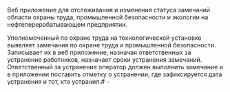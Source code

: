 Веб приложение для отслеживания
и изменения статуса замечаний области охраны труда,
промышленной безопасности и экологии на нефтеперерабатывающем предприятии.

Уполномоченный по охране труда на технологической установке выявляет замечания по охране труда и промышленной безопасности. Записывает их в веб приложение, назначая ответственных за устранение работников, назначает сроки устранения замечаний. 
Ответственный за устранение оператор должен выполнить замечание и в приложении поставить отметку о устранении, где зафиксируется дата устранения и тот, кто устранил.# -
